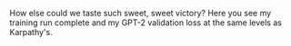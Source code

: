How else could we taste such sweet, sweet victory? Here you see my training run complete and my GPT-2 validation loss at the same levels as Karpathy's.
